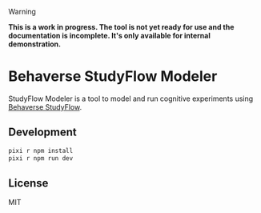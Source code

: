 
> [!WARNING]
> **This is a work in progress. The tool is not yet ready for use and the documentation is incomplete. It's only available for internal demonstration.**


# Behaverse StudyFlow Modeler

StudyFlow Modeler is a tool to model and run cognitive experiments using [Behaverse StudyFlow](https://behaverse.org/studyflow).

## Development

```bash
pixi r npm install
pixi r npm run dev
```

## License

MIT
